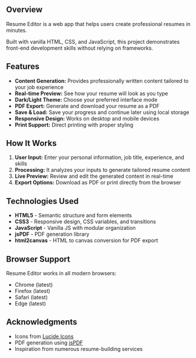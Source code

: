 ## Overview

Resume Editor is a web app that helps users create professional resumes in minutes.

Built with vanilla HTML, CSS, and JavaScript, this project demonstrates front-end development skills without relying on frameworks.

## Features

- **Content Generation:** Provides professionally written content tailored to your job experience
- **Real-time Preview:** See how your resume will look as you type
- **Dark/Light Theme:** Choose your preferred interface mode
- **PDF Export:** Generate and download your resume as a PDF
- **Save & Load:** Save your progress and continue later using local storage
- **Responsive Design:** Works on desktop and mobile devices
- **Print Support:** Direct printing with proper styling


## How It Works

1. **User Input:** Enter your personal information, job title, experience, and skills
2. **Processing:** It analyzes your inputs to generate tailored resume content
3. **Live Preview:** Review and edit the generated content in real-time
4. **Export Options:** Download as PDF or print directly from the browser

## Technologies Used

- **HTML5** - Semantic structure and form elements
- **CSS3** - Responsive design, CSS variables, and transitions
- **JavaScript** - Vanilla JS with modular organization
- **jsPDF** - PDF generation library
- **html2canvas** - HTML to canvas conversion for PDF export

## Browser Support

Resume Editor works in all modern browsers:

- Chrome (latest)
- Firefox (latest)
- Safari (latest)
- Edge (latest)

## Acknowledgments

- Icons from [Lucide Icons](https://lucide.dev/)
- PDF generation using [jsPDF](https://github.com/parallax/jsPDF)
- Inspiration from numerous resume-building services
